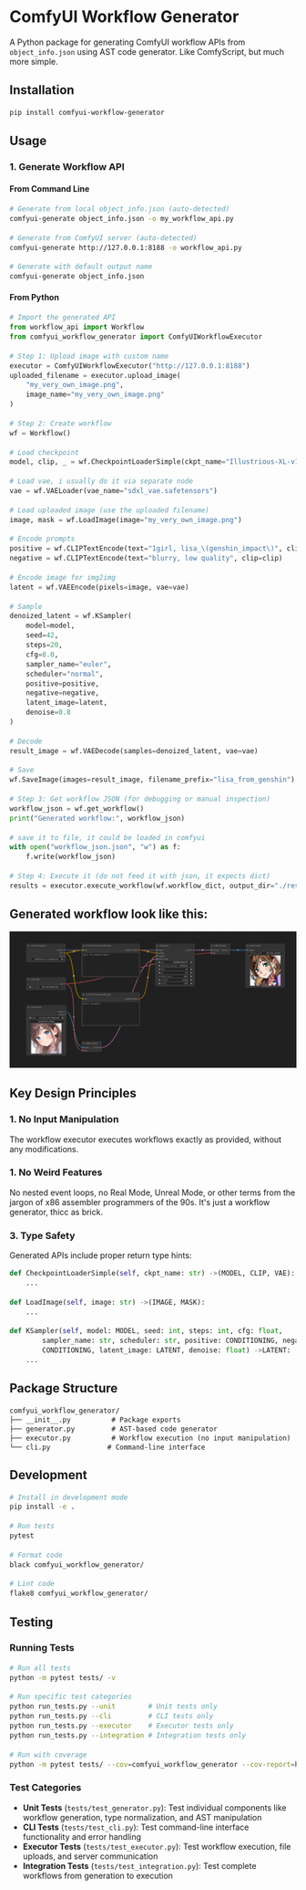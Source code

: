# ComfyUI Workflow Generator

A Python package for generating ComfyUI workflow APIs from `object_info.json` using AST code generator.
Like ComfyScript, but much more simple. 

## Installation

```bash
pip install comfyui-workflow-generator
```

## Usage

### 1. Generate Workflow API

#### From Command Line

```bash
# Generate from local object_info.json (auto-detected)
comfyui-generate object_info.json -o my_workflow_api.py

# Generate from ComfyUI server (auto-detected)
comfyui-generate http://127.0.0.1:8188 -o workflow_api.py

# Generate with default output name
comfyui-generate object_info.json
```

#### From Python

```python
# Import the generated API
from workflow_api import Workflow
from comfyui_workflow_generator import ComfyUIWorkflowExecutor

# Step 1: Upload image with custom name
executor = ComfyUIWorkflowExecutor("http://127.0.0.1:8188")
uploaded_filename = executor.upload_image(
    "my_very_own_image.png", 
    image_name="my_very_own_image.png"
)

# Step 2: Create workflow
wf = Workflow()

# Load checkpoint
model, clip, _ = wf.CheckpointLoaderSimple(ckpt_name="Illustrious-XL-v1.0.safetensors")

# Load vae, i usually do it via separate node
vae = wf.VAELoader(vae_name="sdxl_vae.safetensors")

# Load uploaded image (use the uploaded filename)
image, mask = wf.LoadImage(image="my_very_own_image.png")

# Encode prompts
positive = wf.CLIPTextEncode(text="1girl, lisa_\(genshin_impact\)", clip=clip)
negative = wf.CLIPTextEncode(text="blurry, low quality", clip=clip)

# Encode image for img2img
latent = wf.VAEEncode(pixels=image, vae=vae)

# Sample
denoized_latent = wf.KSampler(
    model=model,
    seed=42,
    steps=20,
    cfg=8.0,
    sampler_name="euler",
    scheduler="normal",
    positive=positive,
    negative=negative,
    latent_image=latent,
    denoise=0.8
)

# Decode
result_image = wf.VAEDecode(samples=denoized_latent, vae=vae)

# Save
wf.SaveImage(images=result_image, filename_prefix="lisa_from_genshin")

# Step 3: Get workflow JSON (for debugging or manual inspection)
workflow_json = wf.get_workflow()
print("Generated workflow:", workflow_json)

# save it to file, it could be loaded in comfyui
with open("workflow_json.json", "w") as f:
    f.write(workflow_json)

# Step 4: Execute it (do not feed it with json, it expects dict)
results = executor.execute_workflow(wf.workflow_dict, output_dir="./results")
```

## Generated workflow look like this:

![Example workflow in ComfyUI](assets/workflow.png)


## Key Design Principles

### 1. **No Input Manipulation**
The workflow executor executes workflows exactly as provided, without any modifications.

### 1. **No Weird Features**
No nested event loops, no Real Mode, Unreal Mode, or other terms from the jargon of x86 assembler programmers of the 90s. It's just a workflow generator, thicc as brick. 

### 3. **Type Safety**
Generated APIs include proper return type hints:

```python
def CheckpointLoaderSimple(self, ckpt_name: str) ->(MODEL, CLIP, VAE):
    ...

def LoadImage(self, image: str) ->(IMAGE, MASK):
    ...

def KSampler(self, model: MODEL, seed: int, steps: int, cfg: float,
        sampler_name: str, scheduler: str, positive: CONDITIONING, negative:
        CONDITIONING, latent_image: LATENT, denoise: float) ->LATENT:
    ...
```


## Package Structure

```
comfyui_workflow_generator/
├── __init__.py          # Package exports
├── generator.py         # AST-based code generator
├── executor.py          # Workflow execution (no input manipulation)
└── cli.py              # Command-line interface
```

## Development

```bash
# Install in development mode
pip install -e .

# Run tests
pytest

# Format code
black comfyui_workflow_generator/

# Lint code
flake8 comfyui_workflow_generator/
```

## Testing

### Running Tests

```bash
# Run all tests
python -m pytest tests/ -v

# Run specific test categories
python run_tests.py --unit        # Unit tests only
python run_tests.py --cli         # CLI tests only  
python run_tests.py --executor    # Executor tests only
python run_tests.py --integration # Integration tests only

# Run with coverage
python -m pytest tests/ --cov=comfyui_workflow_generator --cov-report=html
```

### Test Categories

- **Unit Tests** (`tests/test_generator.py`): Test individual components like workflow generation, type normalization, and AST manipulation
- **CLI Tests** (`tests/test_cli.py`): Test command-line interface functionality and error handling
- **Executor Tests** (`tests/test_executor.py`): Test workflow execution, file uploads, and server communication
- **Integration Tests** (`tests/test_integration.py`): Test complete workflows from generation to execution

